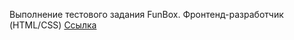 Выполнение тестового задания FunBox. Фронтенд-разработчик (HTML/CSS)
<a href="https://aleksmoore.github.io/">Ссылка</a>

